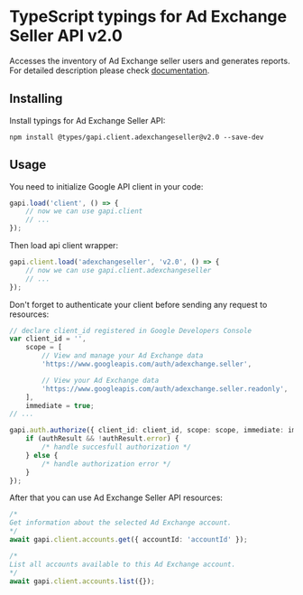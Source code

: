 # TypeScript typings for Ad Exchange Seller API v2.0

Accesses the inventory of Ad Exchange seller users and generates reports.
For detailed description please check [documentation](https://developers.google.com/ad-exchange/seller-rest/).

## Installing

Install typings for Ad Exchange Seller API:

```
npm install @types/gapi.client.adexchangeseller@v2.0 --save-dev
```

## Usage

You need to initialize Google API client in your code:

```typescript
gapi.load('client', () => {
    // now we can use gapi.client
    // ...
});
```

Then load api client wrapper:

```typescript
gapi.client.load('adexchangeseller', 'v2.0', () => {
    // now we can use gapi.client.adexchangeseller
    // ...
});
```

Don't forget to authenticate your client before sending any request to resources:

```typescript
// declare client_id registered in Google Developers Console
var client_id = '',
    scope = [
        // View and manage your Ad Exchange data
        'https://www.googleapis.com/auth/adexchange.seller',

        // View your Ad Exchange data
        'https://www.googleapis.com/auth/adexchange.seller.readonly',
    ],
    immediate = true;
// ...

gapi.auth.authorize({ client_id: client_id, scope: scope, immediate: immediate }, (authResult) => {
    if (authResult && !authResult.error) {
        /* handle succesfull authorization */
    } else {
        /* handle authorization error */
    }
});
```

After that you can use Ad Exchange Seller API resources:

```typescript
/* 
Get information about the selected Ad Exchange account.  
*/
await gapi.client.accounts.get({ accountId: 'accountId' });

/* 
List all accounts available to this Ad Exchange account.  
*/
await gapi.client.accounts.list({});
```
